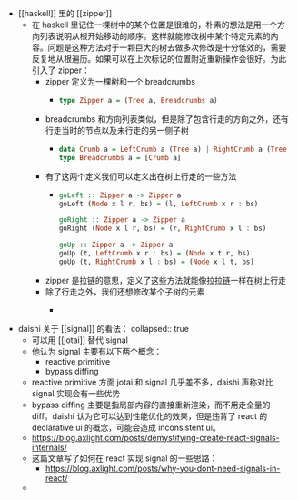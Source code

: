 - [[haskell]] 里的 [[zipper]]
	- 在 haskell 里记住一棵树中的某个位置是很难的，朴素的想法是用一个方向列表说明从根开始移动的顺序。这样就能修改树中某个特定元素的内容。问题是这种方法对于一颗巨大的树去做多次修改是十分低效的，需要反复地从根遍历。如果可以在上次标记的位置附近重新操作会很好。为此引入了 zipper：
		- zipper 定义为一棵树和一个 breadcrumbs
			- ```haskell
			  type Zipper a = (Tree a, Breadcrumbs a)
			  ```
		- breadcrumbs 和方向列表类似，但是除了包含行走的方向之外，还有行走当时的节点以及未行走的另一侧子树
			- ```haskell
			  data Crumb a = LeftCrumb a (Tree a) | RightCrumb a (Tree a) deriving (Show)
			  type Breadcrumbs a = [Crumb a]
			  ```
		- 有了这两个定义我们可以定义出在树上行走的一些方法
			- ```haskell
			  goLeft :: Zipper a -> Zipper a
			  goLeft (Node x l r, bs) = (l, LeftCrumb x r : bs)
			  
			  goRight :: Zipper a -> Zipper a
			  goRight (Node x l r, bs) = (r, RightCrumb x l : bs)
			  
			  goUp :: Zipper a -> Zipper a
			  goUp (t, LeftCrumb x r : bs) = (Node x t r, bs)
			  goUp (t, RightCrumb x l : bs) = (Node x l t, bs)
			  ```
		- zipper 是拉链的意思，定义了这些方法就能像拉拉链一样在树上行走
		- 除了行走之外，我们还想修改某个子树的元素
			- ```haskell
			  
			  ```
- daishi 关于 [[signal]] 的看法：
  collapsed:: true
	- 可以用 [[jotai]] 替代 signal
	- 他认为 signal 主要有以下两个概念：
		- reactive primitive
		- bypass diffing
	- reactive primitive 方面 jotai 和 signal 几乎差不多，daishi 声称对比 signal 实现会有一些优势
	- bypass diffing 主要是指局部内容的直接重新渲染，而不用走全量的 diff。daishi 认为它可以达到性能优化的效果，但是违背了 react 的 declarative ui 的概念，可能会造成 inconsistent ui。
	- https://blog.axlight.com/posts/demystifying-create-react-signals-internals/
	- 这篇文章写了如何在 react 实现 signal 的一些思路：
		- https://blog.axlight.com/posts/why-you-dont-need-signals-in-react/
	-